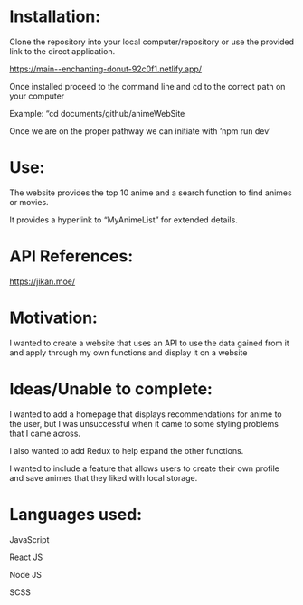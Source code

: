 
# Installation:
Clone the repository into your local computer/repository or use the provided link to the direct application.

https://main--enchanting-donut-92c0f1.netlify.app/

Once installed proceed to the command line and cd to the correct path on your computer

Example: “cd documents/github/animeWebSite

Once we are on the proper pathway we can initiate with ‘npm run dev’


# Use: 
The website provides the top 10 anime and a search function to find animes or movies.

It provides a hyperlink to “MyAnimeList” for extended details.

# API References:
https://jikan.moe/


# Motivation: 
I wanted to create a website that uses an API to use the data gained from it and apply through my own functions and display it on a website

# Ideas/Unable to complete:
I wanted to add a homepage that displays recommendations for anime to the user, but I was unsuccessful when it came to some styling problems that I came across.

I also wanted to add Redux to help expand the other functions.

I wanted to include a feature that allows users to create their own profile and save animes that they liked with local storage. 

# Languages used: 
JavaScript

React JS

Node JS

SCSS
